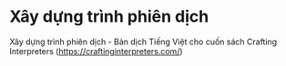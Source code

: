 # Xây dựng trình phiên dịch

Xây dựng trình phiên dịch - Bản dịch Tiếng Việt cho cuốn sách Crafting Interpreters (https://craftinginterpreters.com/)